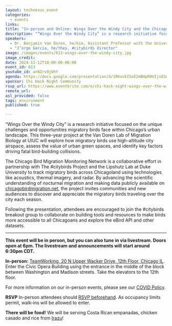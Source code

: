 ```yaml
---
layout: technexus_event
categories:
  - events
links: 
title: "In-person and Online: Wings Over the Windy City and the Chicago Bird Migration Monitoring Network"
description: "“Wings Over the Windy City” is a research initiative focused on the unique challenges and opportunities migratory birds face within Chicago’s urban landscape. This three-year project at the Van Doren Lab of Migration Biology at UIUC will explore how migratory birds use high-altitude city airspace, assess the value of urban green spaces, and identify key factors driving fatal bird-building collisions."
speakers:
  - Dr. Benjamin Van Doren, he/him, Assistant Professor with the University of Illinois at Urbana-Champaign
  - "J’orge Garcia, he/they, #citybirds Director"
image: /images/events/613-wings-over-the-windy-city.jpg
image_credit: 
date: 2024-11-12T18:00:00-06:00
event_id: 613
youtube_id: anNZrv0jOhY
agenda: https://docs.google.com/presentation/d/1RKxvkI5eE2mBHpROUIjs83Aeh9-DnUATEUSDPDuCADc/edit#slide=id.g121c7120608_0_0
sponsor: Chi Hack Night Community
rsvp_url: https://www.eventbrite.com/e/chi-hack-night-wings-over-the-windy-city-tickets-1045449205717?aff=oddtdtcreator
remote_url: 
asl_provided: false
tags: environment
published: true

---
```


“Wings Over the Windy City” is a research initiative focused on the unique challenges and opportunities migratory birds face within Chicago’s urban landscape. This three-year project at the Van Doren Lab of Migration Biology at UIUC will explore how migratory birds use high-altitude city airspace, assess the value of urban green spaces, and identify key factors driving fatal bird-building collisions.

The Chicago Bird Migration Monitoring Network is a collaborative effort in partnership with The #citybirds Project and the Lipshutz Lab at Duke University to track migratory birds across Chicagoland using technologies like acoustics, thermal imagery, and radar. By advancing the scientific understanding of nocturnal migration and making data publicly available on [chicagobirdmigration.net](https://chicagobirdmigration.net/), the project invites communities and new audiences to discover and appreciate the migratory birds traveling over the city each season.

Following the presentation, attendees are encouraged to join the #citybirds breakout group to collaborate on building tools and resources to make birds more accessible to all Chicagoans and explore the eBird API and other datasets.

---

**This event will be in person, but you can also tune in via livestream. Doors open at 6pm. The livestream and announcements will start around 6:30pm CDT.**

**In-person:** <a href='https://www.google.com/maps/place/TechNexus+Venture+Collaborative/@41.8835673,-87.6394085,17z/data=!3m1!4b1!4m5!3m4!1s0x880e2d5be57f04c5:0xa87e47e177660090!8m2!3d41.8835673!4d-87.6372198'>TeamWorking, 20 N Upper Wacker Drive, 12th Floor, Chicago IL</a>. Enter the Civic Opera Building using the entrance in the middle of the block between Washington and Madison streets. Take the elevators to the 12th floor.

For more information on our in-person events, please see our [COVID Policy](/blog/2022/09/09/our-covid-19-policy.html). 

**RSVP** In-person attendees should [RSVP beforehand]({{page.rsvp_url}}). As occupancy limits permit, walk-ins will be allowed to enter.

**There will be food!** We will be serving Costa Rican empanadas, chicken casado and rice from [Irazu](https://www.irazuchicago.com/)!
